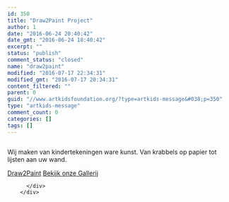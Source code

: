 ```yaml
---
id: 350
title: "Draw2Paint Project"
author: 1
date: "2016-06-24 20:40:42"
date_gmt: "2016-06-24 18:40:42"
excerpt: ""
status: "publish"
comment_status: "closed"
name: "draw2paint"
modified: "2016-07-17 22:34:31"
modified_gmt: "2016-07-17 20:34:31"
content_filtered: ""
parent: 0
guid: "//www.artkidsfoundation.org/?type=artkids-message&#038;p=350"
type: "artkids-message"
comment_count: 0
categories: []
tags: []
---
```



<div class="columns">
          <div class="column">
            <p class="lead">Wij maken van kindertekeningen ware kunst. Van krabbels op papier tot lijsten aan uw wand.</p>
            <div class="field is-grouped">
              <a href="/draw2paint/" class="button is-light"><span class="fa fa-blackboard"> </span> Draw2Paint</a>
              <a href="/portfolio/" class="button is-light"><span class="fa fa-blackboard"></span> Bekijk onze Gallerij</a>
          </div>
          <div class="column">

          </div>
        </div>
